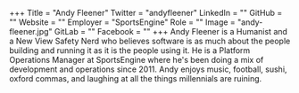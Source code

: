 +++
Title = "Andy Fleener"
Twitter = "andyfleener"
LinkedIn = ""
GitHub = ""
Website = ""
Employer = "SportsEngine"
Role = ""
Image = "andy-fleener.jpg"
GitLab = ""
Facebook = ""
+++
Andy Fleener is a Humanist and a New View Safety Nerd who believes software is as much about the people building and running it as it is the people using it. He is a Platform Operations Manager at SportsEngine where he&#39;s been doing a mix of development and operations since 2011. Andy enjoys music, football, sushi, oxford commas, and laughing at all the things millennials are ruining.